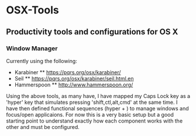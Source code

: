 # OSX-Tools

## Productivity tools and configurations for OS X

### Window Manager
Currently using the following:
* Karabiner
** https://pqrs.org/osx/karabiner/
* Seil
** https://pqrs.org/osx/karabiner/seil.html.en
* Hammerspoon
** http://www.hammerspoon.org/

Using the above tools, as many have, I have mapped my Caps Lock key as a 'hyper' key that simulates pressing 'shift,ctl,alt,cmd' at the same time.  I have then defined functional sequences (hyper + <key>) to manage windows and focus/open applicaions.  For now this is a very basic setup but a good starting point to understand exactly how each component works with the other and must be configured.
